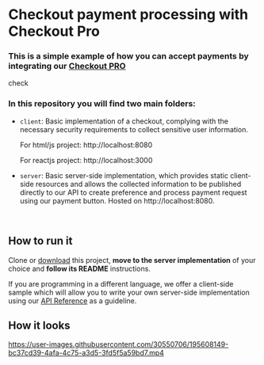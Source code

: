 # Checkout payment processing with Checkout Pro

### This is a simple example of how you can accept payments by integrating our [Checkout PRO](https://www.mercadopago.com/developers/en/guides/online-payments/checkout-pro/introduction)

check

### In this repository you will find two main folders:

- `client`:
  Basic implementation of a checkout, complying with the necessary security requirements to collect sensitive user information.

  For html/js project: http://localhost:8080

  For reactjs project: http://localhost:3000

- `server`:
  Basic server-side implementation, which provides static client-side resources and allows the collected information to be published directly to our API to create preference and process payment request using our payment button. Hosted on http://localhost:8080.

<br>

## How to run it

Clone or [download](https://github.com/mercadopago/checkout-payment-sample/archive/master.zip) this project, **move to the server implementation** of your choice and **follow its README** instructions.

If you are programming in a different language, we offer a client-side sample which will allow you to write your own server-side implementation using our [API Reference](https://www.mercadopago.com/developers/en/reference/preferences/_checkout_preferences/post/) as a guideline.

## How it looks

https://user-images.githubusercontent.com/30550706/195608149-bc37cd39-4afa-4c75-a3d5-3fd5f5a59bd7.mp4
